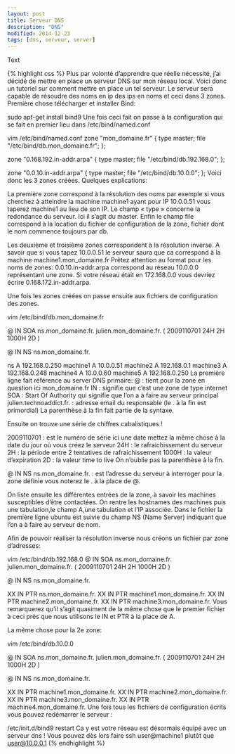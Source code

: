 ```yaml
---
layout: post
title: Serveur DNS
description: "DNS"
modified: 2014-12-23
tags: [dns, serveur, server]
---
```

Text

{% highlight css %}
Plus par volonté d’apprendre que réelle nécessité, j’ai décidé de mettre en place un serveur DNS sur mon réseau local.
Voici donc un tutoriel sur comment mettre en place un tel serveur.
Le serveur sera capable de résoudre des noms en ip des ips en noms et ceci dans 3 zones.
Première chose télécharger et installer Bind:

sudo apt-get install bind9
Une fois ceci fait on passe à la configuration qui se fait en premier lieu dans /etc/bind/named.conf

vim /etc/bind/named.conf
zone "mon_domaine.fr" {
type master;
file "/etc/bind/db.mon_domaine.fr";
};

zone "0.168.192.in-addr.arpa" {
type master;
file "/etc/bind/db.192.168.0";
};

zone "0.0.10.in-addr.arpa" {
type master;
file "/etc/bind/db.10.0.0";
};
Voici donc les 3 zones créées. Quelques explications:

La première zone correspond à la résolution des noms par exemple si vous cherchez à atteindre la machine machine1 ayant pour IP 10.0.0.51 vous taperez machine1 au lieu de son IP. Le champ « type » concerne la redondance du serveur. Ici il s’agit du master.
Enfin le champ file correspond à la location du fichier de configuration de la zone, fichier dont le nom commence toujours par db.

Les deuxième et troisième zones correspondent à la résolution inverse. A savoir que si vous tapez 10.0.0.51 le serveur saura que ca correspond à la machine machine1.mon_domaine.fr
Prêtez attention au format pour les noms de zones: 0.0.10.in-addr.arpa correspond au réseau 10.0.0.0 représentant une zone.
Si votre réseau était en 172.168.0.0 vous devriez écrire 0.168.172.in-addr.arpa.

Une fois les zones créées on passe ensuite aux fichiers de configuration des zones.

vim /etc/bind/db.mon_domaine.fr

@	IN	SOA	ns.mon_domaine.fr.	julien.mon_domaine.fr. (
2009110701
24H
2H
1000H
2D )

@	IN	NS	ns.mon_domaine.fr.

ns	A	192.168.0.250
machine1	A	10.0.0.51
machine2	A	192.168.0.1
machine3	A	192.168.0.248
machine4	A	10.0.0.60
machine5	A	192.168.0.250
La première ligne fait référence au server DNS primaire:
@ : tient pour la zone en question ici mon_domaine.fr
IN : signifie que c’est une zone de type internet
SOA : Start Of Authority qui signifie que l’on a à faire au serveur principal
julien.technoaddict.fr. : adresse email du responsable (le . à la fin est primordial)
La parenthèse à la fin fait partie de la syntaxe.

Ensuite on trouve une série de chiffres cabalistiques !

2009110701 : est le numéro de série ici une date mettez la même chose à la date du jour où vous créez le serveur
24H : le rafraichissement du serveur
2H : la période entre 2 tentatives de rafraichissement
1000H : la valeur d’expiration
2D : la valeur time to live
On n’oublie pas la parenthèse à la fin.

@	IN	NS	ns.mon_domaine.fr. : est l’adresse du serveur à interroger pour la zone définie vous noterez le . à la place de @.

On liste ensuite les différentes entrées de la zone, à savoir les machines susceptibles d’être contactées.
On rentre les hostnames des machines puis une tabulation,le champ A,une tabulation et l’IP associée.
Dans le fichier la première ligne ubuntu est suivie du champ NS (Name Server) indiquant que l’on a à faire au serveur de nom.

Afin de pouvoir réaliser la résolution inverse nous créons un fichier par zone d’adresses:

vim /etc/bind/db.192.168.0
@ IN SOA ns.mon_domaine.fr. julien.mon_domaine.fr. (
2009110701
24H
2H
1000H
2D )

@ IN NS ns.mon_domaine.fr.

XX	IN	PTR	ns.mon_domaine.fr.
XX	IN	PTR	machine1.mon_domaine.fr.
XX	IN	PTR	machine2.mon_domaine.fr.
XX	IN	PTR	machine3.mon_domaine.fr.
Vous remarquerez qu’il s’agit quasiment de la même chose que le premier fichier à ceci près que nous utilisons le IN et PTR à la place de A.

La même chose pour la 2e zone:

vim /etc/bind/db.10.0.0

@ IN SOA ns.mon_domaine.fr. julien.mon_domaine.fr. (
2009110701
24H
2H
1000H
2D )

@ IN NS ns.mon_domaine.fr.

XX	IN	PTR	machine1.mon_domaine.fr.
XX	IN	PTR	machine2.mon_domaine.fr.
XX	IN	PTR	machine3.mon_domaine.fr.
XX	IN	PTR	machine4.mon_domaine.fr.
Une fois tous les fichiers de configuration écrits vous pouvez redémarrer le serveur :

/etc/init.d/bind9 restart
Ca y est votre réseau est désormais équipé avec un serveur dns ! Vous pouvez dès lors faire ssh user@machine1 plutôt que user@10.0.0.1
{% endhighlight %}
